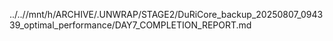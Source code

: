 ../..//mnt/h/ARCHIVE/.UNWRAP/STAGE2/DuRiCore_backup_20250807_094339_optimal_performance/DAY7_COMPLETION_REPORT.md